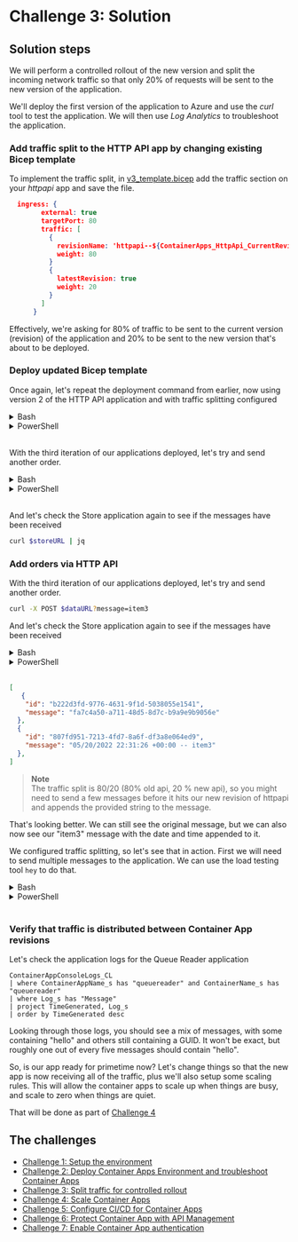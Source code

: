 # Challenge 3: Solution

## Solution steps
We will perform a controlled rollout of the new version and split the incoming network traffic so that only 20% of requests will be sent to the new version of the application.

We'll deploy the first version of the application to Azure and use the _curl_ tool to test the application. We will then use _Log Analytics_ to troubleshoot the application.

### Add traffic split to the HTTP API app by changing existing Bicep template
To implement the traffic split, in [v3_template.bicep](v3_template.bicep) add the traffic section on your *httpapi* app and save the file.

```json
  ingress: {
        external: true
        targetPort: 80
        traffic: [
          {
            revisionName: 'httpapi--${ContainerApps_HttpApi_CurrentRevisionName}'
            weight: 80
          }
          {
            latestRevision: true
            weight: 20
          }
        ]
      }
```

Effectively, we're asking for 80% of traffic to be sent to the current version (revision) of the application and 20% to be sent to the new version that's about to be deployed.

### Deploy updated Bicep template

Once again, let's repeat the deployment command from earlier, now using version 2 of the HTTP API application and with traffic splitting configured


<details>
  <summary>Bash</summary>

```bash

# Deploy Bicep template.
az deployment group create \
  -g $resourceGroup \
  --template-file v3_template.bicep \
  --parameters @v3_parametersbicep.json \
  --parameters \
    ContainerApps_Environment_Name=$containerAppEnv \
    LogAnalytics_Workspace_Name=$logAnalytics \
    AppInsights_Name=$appInsights

```

  </summary>
</details>

<details>
  <summary>PowerShell</summary>

```PowerShell

New-AzResourceGroupDeployment -ResourceGroup $resourceGroup -Name 'v3_deployment' -TemplateFile .\v3_template.bicep -TemplateParameterFile v3_template.bicep -Location $location -ContainerApps_Environment_Name $containerAppEnv -LogAnalytics_Workspace_Name $logAnalytics -AppInsights_Name $appInsights -Container_Registry_Name $acr

```

  </summary>
</details>
<br>

With the third iteration of our applications deployed, let's try and send another order.

<details>
  <summary>Bash</summary>
  
```bash
curl -X POST $dataURL?message=item3
```

  </summary>
</details>

<details>
  <summary>PowerShell</summary>

```PowerShell

Invoke-RestMethod -Url "$dataURL?message=item3" -Method Post

```


  </summary>
</details>
<br>

And let's check the Store application again to see if the messages have been received

```bash
curl $storeURL | jq
```
### Add orders via HTTP API

With the third iteration of our applications deployed, let's try and send another order.

```bash
curl -X POST $dataURL?message=item3
```

And let's check the Store application again to see if the messages have been received

<details>
  <summary>Bash</summary>
  
```bash
curl $storeURL | jq

```

  </summary>
</details>

<details>
  <summary>PowerShell</summary>

```PowerShell

Invoke-RestMethod -Url $storeUrl

```

  </summary>
</details>
<br>



```json
[
   {
    "id": "b222d3fd-9776-4631-9f1d-5038055e1541",
    "message": "fa7c4a50-a711-48d5-8d7c-b9a9e9b9056e"
  },
  {
    "id": "807fd951-7213-4fd7-8a6f-df3a8e064ed9",
    "message": "05/20/2022 22:31:26 +00:00 -- item3"
  },
]
```

> **Note**<br> 
> The traffic split is 80/20 (80% old api, 20 % new api), so you might need to send a few messages before it hits our new revision of httpapi and appends the provided string to the message.

That's looking better. We can still see the original message, but we can also now see our "item3" message with the date and time appended to it.

We configured traffic splitting, so let's see that in action. First we will need to send multiple messages to the application. We can use the load testing tool `hey` to do that.

<details>
  <summary>Bash</summary>


```bash
hey -m POST -n 25 -c 1 $dataURL?message=hello

# Verify orders in StoreApp
curl $storeURL | jq
```


  </summary>
</details>

<details>
  <summary>PowerShell</summary>

```PowerShell

hey -m POST -n 25 -c 1 "$dataURL?message=hello"

# Verify orders in StoreApp
Invoke-RestMethod -Url $storeURL 

```

  </summary>
</details>
<br>

### Verify that traffic is distributed between Container App revisions 
Let's check the application logs for the Queue Reader application

```text
ContainerAppConsoleLogs_CL
| where ContainerAppName_s has "queuereader" and ContainerName_s has "queuereader"
| where Log_s has "Message"
| project TimeGenerated, Log_s
| order by TimeGenerated desc
```

Looking through those logs, you should see a mix of messages, with some containing "hello" and others still containing a GUID. It won't be exact, but roughly one out of every five messages should contain "hello".

So, is our app ready for primetime now? Let's change things so that the new app is now receiving all of the traffic, plus we'll also setup some scaling rules. This will allow the container apps to scale up when things are busy, and scale to zero when things are quiet.

That will be done as part of [Challenge 4](challenge4.md)

## The challenges

- [Challenge 1: Setup the environment](challenge1.md)
- [Challenge 2: Deploy Container Apps Environment and troubleshoot Container Apps](challenge2.md)
- [Challenge 3: Split traffic for controlled rollout](challenge3.md)
- [Challenge 4: Scale Container Apps](challenge4.md)
- [Challenge 5: Configure CI/CD for Container Apps](challenge5.md)
- [Challenge 6: Protect Container App with API Management](challenge6.md)
- [Challenge 7: Enable Container App authentication](challenge7.md)
